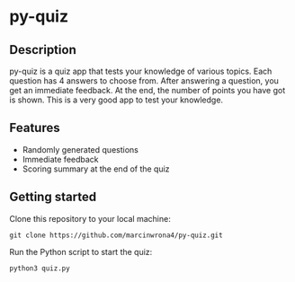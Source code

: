 # py-quiz

## Description
py-quiz is a quiz app that tests your knowledge of various topics. Each question has 4 answers to choose from. After answering a question, you get an immediate feedback. At the end, the number of points you have got is shown. This is a very good app to test your knowledge.

## Features
- Randomly generated questions
- Immediate feedback
- Scoring summary at the end of the quiz

## Getting started

 Clone this repository to your local machine:
 ```
git clone https://github.com/marcinwrona4/py-quiz.git
```
Run the Python script to start the quiz:
```
python3 quiz.py
```
